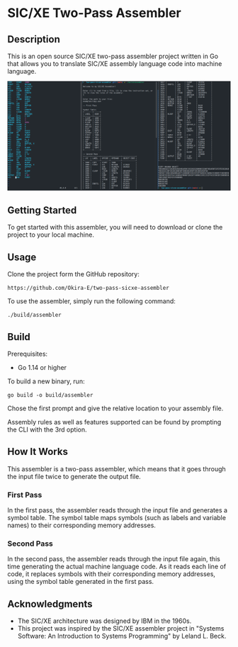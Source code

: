 # SIC/XE Two-Pass Assembler
## Description
This is an open source SIC/XE two-pass assembler project written in Go that allows you to translate SIC/XE assembly language code into machine language.

<img src="./resources/showcase-screenshot.png" alt="SIC/XE Two-Pass Assembler">

## Getting Started
To get started with this assembler, you will need to download or clone the project to your local machine.

## Usage
Clone the project form the GitHub repository:
```shell
https://github.com/Okira-E/two-pass-sicxe-assembler
```

To use the assembler, simply run the following command:
```shell
./build/assembler
```

## Build
Prerequisites:
- Go 1.14 or higher

To build a new binary, run:
```shell
go build -o build/assembler
```

Chose the first prompt and give the relative location to your assembly file.

Assembly rules as well as features supported can be found by prompting the CLI with the 3rd option.

## How It Works
This assembler is a two-pass assembler, which means that it goes through the input file twice to generate the output file.

### First Pass
In the first pass, the assembler reads through the input file and generates a symbol table. The symbol table maps symbols (such as labels and variable names) to their corresponding memory addresses.

### Second Pass
In the second pass, the assembler reads through the input file again, this time generating the actual machine language code. As it reads each line of code, it replaces symbols with their corresponding memory addresses, using the symbol table generated in the first pass.

## Acknowledgments
- The SIC/XE architecture was designed by IBM in the 1960s.
- This project was inspired by the SIC/XE assembler project in "Systems Software: An Introduction to Systems Programming" by Leland L. Beck.

